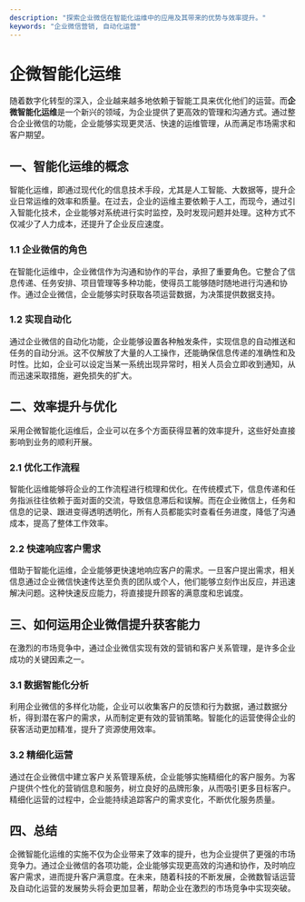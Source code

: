 ```yaml
---
description: "探索企业微信在智能化运维中的应用及其带来的优势与效率提升。"
keywords: "企业微信营销, 自动化运营"
---
```

# 企微智能化运维

随着数字化转型的深入，企业越来越多地依赖于智能工具来优化他们的运营。而**企微智能化运维**是一个新兴的领域，为企业提供了更高效的管理和沟通方式。通过整合企业微信的功能，企业能够实现更灵活、快速的运维管理，从而满足市场需求和客户期望。

## 一、智能化运维的概念

智能化运维，即通过现代化的信息技术手段，尤其是人工智能、大数据等，提升企业日常运维的效率和质量。在过去，企业的运维主要依赖于人工，而现今，通过引入智能化技术，企业能够对系统进行实时监控，及时发现问题并处理。这种方式不仅减少了人力成本，还提升了企业反应速度。

### 1.1 企业微信的角色

在智能化运维中，企业微信作为沟通和协作的平台，承担了重要角色。它整合了信息传递、任务安排、项目管理等多种功能，使得员工能够随时随地进行沟通和协作。通过企业微信，企业能够实时获取各项运营数据，为决策提供数据支持。

### 1.2 实现自动化

通过企业微信的自动化功能，企业能够设置各种触发条件，实现信息的自动推送和任务的自动分派。这不仅解放了大量的人工操作，还能确保信息传递的准确性和及时性。比如，企业可以设定当某一系统出现异常时，相关人员会立即收到通知，从而迅速采取措施，避免损失的扩大。

## 二、效率提升与优化

采用企微智能化运维后，企业可以在多个方面获得显著的效率提升，这些好处直接影响到业务的顺利开展。

### 2.1 优化工作流程

智能化运维能够将企业的工作流程进行梳理和优化。在传统模式下，信息传递和任务指派往往依赖于面对面的交流，导致信息滞后和误解。而在企业微信上，任务和信息的记录、跟进变得透明透明化，所有人员都能实时查看任务进度，降低了沟通成本，提高了整体工作效率。

### 2.2 快速响应客户需求

借助于智能化运维，企业能够更快速地响应客户的需求。一旦客户提出需求，相关信息通过企业微信快速传达至负责的团队或个人，他们能够立刻作出反应，并迅速解决问题。这种快速反应能力，将直接提升顾客的满意度和忠诚度。

## 三、如何运用企业微信提升获客能力

在激烈的市场竞争中，通过企业微信实现有效的营销和客户关系管理，是许多企业成功的关键因素之一。

### 3.1 数据智能化分析

利用企业微信的多样化功能，企业可以收集客户的反馈和行为数据，通过数据分析，得到潜在客户的需求，从而制定更有效的营销策略。智能化的运营使得企业的获客活动更加精准，提升了资源使用效率。

### 3.2 精细化运营

通过在企业微信中建立客户关系管理系统，企业能够实施精细化的客户服务。为客户提供个性化的营销信息和服务，树立良好的品牌形象，从而吸引更多目标客户。精细化运营的过程中，企业能持续追踪客户的需求变化，不断优化服务质量。

## 四、总结

企微智能化运维的实施不仅为企业带来了效率的提升，也为企业提供了更强的市场竞争力。通过企业微信的各项功能，企业能够实现更高效的沟通和协作，及时响应客户需求，进而提升客户满意度。在未来，随着科技的不断发展，企微数智话运营及自动化运营的发展势头将会更加显著，帮助企业在激烈的市场竞争中实现突破。

